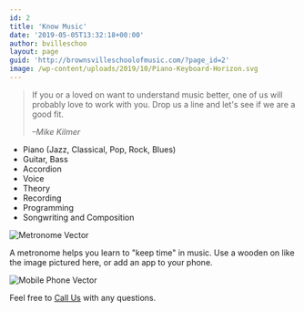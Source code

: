 ```yaml
---
id: 2
title: 'Know Music'
date: '2019-05-05T13:32:18+00:00'
author: bvilleschoo
layout: page
guid: 'http://brownsvilleschoolofmusic.com/?page_id=2'
image: /wp-content/uploads/2019/10/Piano-Keyboard-Horizon.svg
---
```


> If you or a loved on want to understand music better, one of us will probably love to work with you. Drop us a line and let's see if we are a good fit.
>
> <cite>–Mike Kilmer</cite>

- Piano (Jazz, Classical, Pop, Rock, Blues)
- Guitar, Bass
- Accordion
- Voice
- Theory
- Recording
- Programming
- Songwriting and Composition


![Metronome Vector](https://brownsvilleschoolofmusic.com/wp-content/uploads/2019/10/Metronome-Picture-1.svg)

A metronome helps you learn to "keep time" in music. Use a wooden on like the image pictured here, or add an app to your phone.

![Mobile Phone Vector](https://brownsvilleschoolofmusic.com/wp-content/uploads/2019/10/Dad-Number-on-Phone.svg)

Feel free to [Call Us](https://brownsvilleschoolofmusic.com/contact/) with any questions.
